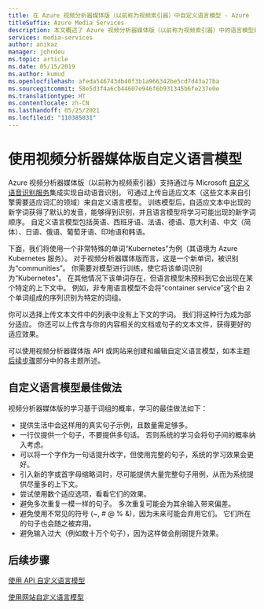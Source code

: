 ```yaml
---
title: 在 Azure 视频分析器媒体版（以前称为视频索引器）中自定义语言模型 - Azure
titleSuffix: Azure Media Services
description: 本文概述了 Azure 视频分析器媒体版（以前称为视频索引器）中的语言模型是什么，以及如何自定义它。
services: media-services
author: anikaz
manager: johndeu
ms.topic: article
ms.date: 05/15/2019
ms.author: kumud
ms.openlocfilehash: afeda546743db40f3b1a966342be5cd7d43a27ba
ms.sourcegitcommit: 58e5d3f4a6cb44607e946f6b931345b6fe237e0e
ms.translationtype: HT
ms.contentlocale: zh-CN
ms.lasthandoff: 05/25/2021
ms.locfileid: "110385031"
---
```

# <a name="customize-a-language-model-with-video-analyzer-for-media"></a>使用视频分析器媒体版自定义语言模型

Azure 视频分析器媒体版（以前称为视频索引器）支持通过与 Microsoft [自定义语音识别服务](https://azure.microsoft.com/services/cognitive-services/custom-speech-service/)集成实现自动语音识别。 可通过上传自适应文本（这些文本来自引擎需要适应词汇的领域）来自定义语言模型。 训练模型后，自适应文本中出现的新字词获得了默认的发音，能够得到识别，并且语言模型将学习可能出现的新字词顺序。 自定义语言模型包括英语、西班牙语、法语、德语、意大利语、中文（简体）、日语、俄语、葡萄牙语、印地语和韩语。 

下面，我们将使用一个非常特殊的单词“Kubernetes”为例（其语境为 Azure Kubernetes 服务）。 对于视频分析器媒体版而言，这是一个新单词，被识别为“communities”。 你需要对模型进行训练，使它将该单词识别为“Kubernetes”。 在其他情况下该单词存在，但语言模型未预料到它会出现在某个特定的上下文中。 例如，非专用语言模型不会将“container service”这个由 2 个单词组成的序列识别为特定的词组。

你可以选择上传文本文件中的列表中没有上下文的字词。 我们将这种行为成为部分适应。 你还可以上传含与你的内容相关的文档或句子的文本文件，获得更好的适应效果。

可以使用视频分析器媒体版 API 或网站来创建和编辑自定义语言模型，如本主题[后续步骤](#next-steps)部分中的各主题所述。

## <a name="best-practices-for-custom-language-models"></a>自定义语言模型最佳做法

视频分析器媒体版的学习基于词组的概率，学习的最佳做法如下：

* 提供生活中会这样用的真实句子示例，且数量需足够多。
* 一行仅提供一个句子，不要提供多句话。 否则系统的学习会将句子间的概率纳入考虑。
* 可以将一个字作为一句话提升改字，但使用完整的句子，系统的学习效果会更好。
* 引入新的字或首字母缩略词时，尽可能提供大量完整句子用例，从而为系统提供尽量多的上下文。
* 尝试使用数个适应选项，看看它们的效果。
* 避免多次重复一模一样的句子。 多次重复可能会为其余输入带来偏差。
* 避免使用不常见的符号 (~, # @ % &)，因为未来可能会弃用它们。 它们所在的句子也会随之被弃用。
* 避免输入过大（例如数十万个句子），因为这样做会削弱提升效果。

## <a name="next-steps"></a>后续步骤

[使用 API 自定义语言模型](customize-language-model-with-api.md)

[使用网站自定义语言模型](customize-language-model-with-website.md)
